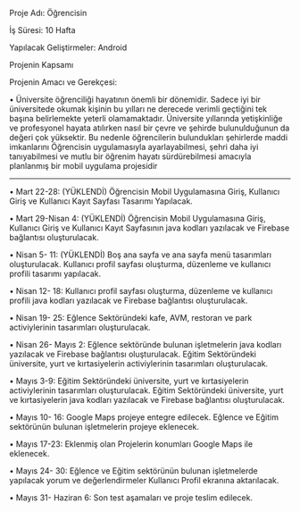 Proje Adı: Öğrencisin

İş Süresi: 10 Hafta

Yapılacak Geliştirmeler: Android


Projenin Kapsamı

Projenin Amacı ve Gerekçesi:

• Üniversite öğrenciliği hayatının önemli bir dönemidir. Sadece iyi bir üniversitede
okumak kişinin bu yılları ne derecede verimli geçtiğini tek başına belirlemekte
yeterli olamamaktadır. Üniversite yıllarında yetişkinliğe ve profesyonel hayata
atılırken nasıl bir çevre ve şehirde bulunulduğunun da değeri çok yüksektir. Bu
nedenle öğrencilerin bulundukları şehirlerde maddi imkanlarını Öğrencisin
uygulamasıyla ayarlayabilmesi, şehri daha iyi tanıyabilmesi ve mutlu bir öğrenim
hayatı sürdürebilmesi amacıyla planlanmış bir mobil uygulama projesidir

-------------------------------------------------------------------------------------------------


• Mart 22-28: (YÜKLENDİ)
Öğrencisin Mobil Uygulamasına Giriş, Kullanıcı Giriş ve Kullanıcı Kayıt Sayfası Tasarımı Yapılacak.

• Mart 29-Nisan 4:  (YÜKLENDİ)
Öğrencisin Mobil Uygulamasına Giriş, Kullanıcı Giriş ve Kullanıcı Kayıt Sayfasının java kodları yazılacak ve Firebase bağlantısı oluşturulacak.

• Nisan 5- 11:  (YÜKLENDİ)
Boş ana sayfa ve ana sayfa menü tasarımları oluşturulacak. Kullanıcı profil sayfası oluşturma, düzenleme ve kullanıcı profili tasarımı yapılacak.

• Nisan 12- 18: 
Kullanıcı profil sayfası oluşturma, düzenleme ve kullanıcı profili java kodları yazılacak ve Firebase bağlantısı oluşturulacak.

• Nisan 19- 25:
Eğlence Sektöründeki kafe, AVM, restoran ve park activiylerinin tasarımları oluşturulacak. 

• Nisan 26- Mayıs 2:
Eğlence sektöründe bulunan işletmelerin java kodları yazılacak ve Firebase bağlantısı oluşturulacak.
Eğitim Sektöründeki üniversite, yurt ve kırtasiyelerin activiylerinin tasarımları oluşturulacak. 

• Mayıs 3-9:
Eğitim Sektöründeki üniversite, yurt ve kırtasiyelerin activiylerinin tasarımları oluşturulacak. 
Eğitim Sektöründeki üniversite, yurt ve kırtasiyelerin java kodları yazılacak ve Firebase bağlantısı oluşturulacak.

• Mayıs 10- 16:
Google Maps projeye entegre edilecek. Eğlence ve Eğitim sektörünün bulunan işletmelerin projeye eklenecek.

• Mayıs 17-23:
Eklenmiş olan Projelerin konumları Google Maps ile eklenecek.

• Mayıs 24- 30:
Eğlence ve Eğitim sektörünün bulunan işletmelerde yapılacak yorum ve değerlendirmeler Kullanıcı Profil ekranına aktarılacak.

• Mayıs 31- Haziran 6:
Son test aşamaları ve proje teslim edilecek.

